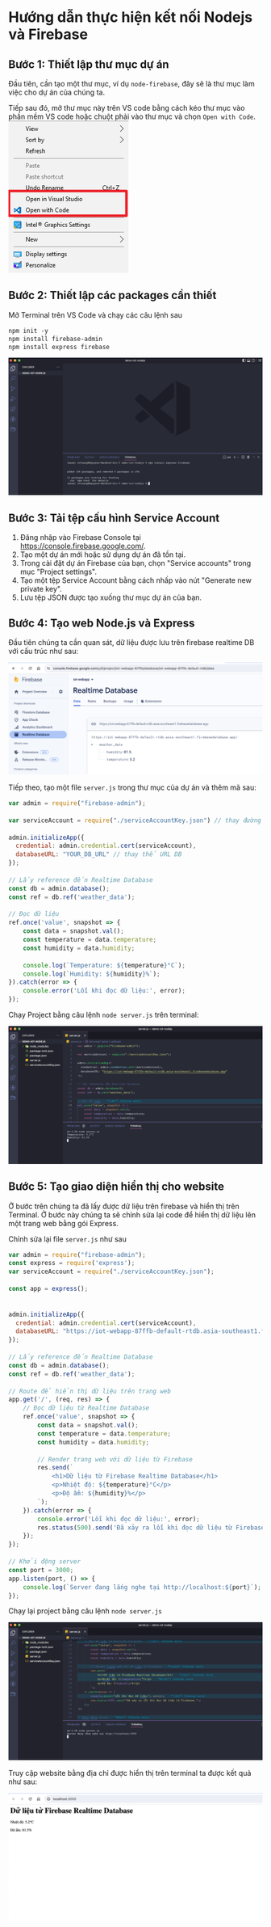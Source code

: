 # Hướng dẫn thực hiện kết nối Nodejs và Firebase

## Bước 1: Thiết lập thư mục dự án

Đầu tiên, cần tạo một thư mục, ví dụ `node-firebase`, đây sẽ là thư mục làm việc cho dự án của chúng ta.

Tiếp sau đó, mở thư mục này trên VS code bằng cách kéo thư mục vào phần mềm VS code hoặc chuột phải vào thư mục và chọn `Open with Code`.
![png](images/open-code.png)

## Bước 2: Thiết lập các packages cần thiết

Mở Terminal trên VS Code và chạy các câu lệnh sau

```nodejs
npm init -y
npm install firebase-admin
npm install express firebase
```

![png](images/install-pk.png)

## Bước 3: Tải tệp cấu hình Service Account
1. Đăng nhập vào Firebase Console tại https://console.firebase.google.com/.
2. Tạo một dự án mới hoặc sử dụng dự án đã tồn tại.
3. Trong cài đặt dự án Firebase của bạn, chọn "Service accounts" trong mục "Project settings".
4. Tạo một tệp Service Account bằng cách nhấp vào nút "Generate new private key".
5. Lưu tệp JSON được tạo xuống thư mục dự án của bạn.


## Bước 4: Tạo web Node.js và Express

Đầu tiên chúng ta cần quan sát, dữ liệu được lưu trên firebase realtime DB với cấu trúc như sau:

![png](images/firebase.png)

Tiếp theo, tạo một file `server.js` trong thư mục của dự án và thêm mã sau:

```js
var admin = require("firebase-admin");

var serviceAccount = require("./serviceAccountKey.json") // thay đường dẫn đến tệp Service Account đã tải xuống ở bước 3;

admin.initializeApp({
  credential: admin.credential.cert(serviceAccount),
  databaseURL: "YOUR_DB_URL" // thay thế URL DB
});

// Lấy reference đến Realtime Database
const db = admin.database();
const ref = db.ref('weather_data');

// Đọc dữ liệu
ref.once('value', snapshot => {
    const data = snapshot.val();
    const temperature = data.temperature;
    const humidity = data.humidity;

    console.log(`Temperature: ${temperature}°C`);
    console.log(`Humidity: ${humidity}%`);
}).catch(error => {
    console.error('Lỗi khi đọc dữ liệu:', error);
});
```
Chạy Project bằng câu lệnh `node server.js` trên terminal:

![png](images/kq1.png)

## Bước 5: Tạo giao diện hiển thị cho website
Ở bước trên chúng ta đã lấy được dữ liệu trên firebase và hiển thị trên Terminal. Ở bước này chúng ta sẽ chỉnh sửa lại code để hiển thị dữ liệu lên một trang web bằng gói Express.

Chỉnh sửa lại file `server.js` như sau

```js
var admin = require("firebase-admin");
const express = require('express');
var serviceAccount = require("./serviceAccountKey.json");

const app = express();


admin.initializeApp({
  credential: admin.credential.cert(serviceAccount),
  databaseURL: "https://iot-webapp-87ffb-default-rtdb.asia-southeast1.firebasedatabase.app"
});

// Lấy reference đến Realtime Database
const db = admin.database();
const ref = db.ref('weather_data');

// Route để hiển thị dữ liệu trên trang web
app.get('/', (req, res) => {
    // Đọc dữ liệu từ Realtime Database
    ref.once('value', snapshot => {
        const data = snapshot.val();
        const temperature = data.temperature;
        const humidity = data.humidity;

        // Render trang web với dữ liệu từ Firebase
        res.send(`
            <h1>Dữ liệu từ Firebase Realtime Database</h1>
            <p>Nhiệt độ: ${temperature}°C</p>
            <p>Độ ẩm: ${humidity}%</p>
        `);
    }).catch(error => {
        console.error('Lỗi khi đọc dữ liệu:', error);
        res.status(500).send('Đã xảy ra lỗi khi đọc dữ liệu từ Firebase.');
    });
});

// Khởi động server
const port = 3000;
app.listen(port, () => {
    console.log(`Server đang lắng nghe tại http://localhost:${port}`);
});

```
Chạy lại project bằng câu lệnh `node server.js`

![png](images/kq2.png)

Truy cập website bằng địa chỉ được hiển thị trên terminal ta được kết quả như sau: 

![png](images/kq3.png)
